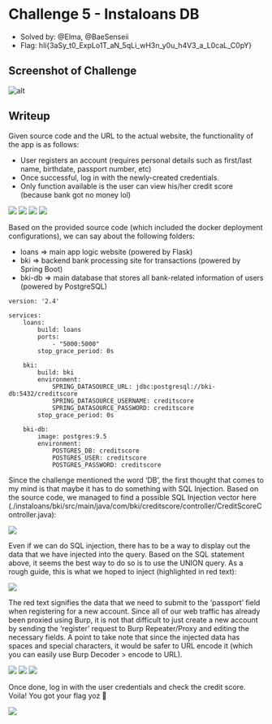 # Challenge 5 - Instaloans DB
- Solved by: @Elma, @BaeSenseii
- Flag: hli{3aSy_t0_ExpLo1T_aN_5qLi_wH3n_y0u_h4V3_a_L0caL_C0pY}

## Screenshot of Challenge
![alt](./images/chall-screenshot.png)

## Writeup
Given source code and the URL to the actual website, the functionality of the app is as follows:
- User registers an account (requires personal details such as first/last name, birthdate, passport number, etc)
- Once successful, log in with the newly-created credentials. 
- Only function available is the user can view his/her credit score (because bank got no money lol)

![](./images/actf2023_c5_1.PNG)
![](./images/actf2023_c5_2.PNG)
![](./images/actf2023_c5_3.PNG)
![](./images/actf2023_c5_4.PNG)

Based on the provided source code (which included the docker deployment configurations), we can say about the following folders:
- loans => main app logic website (powered by Flask)
- bki => backend bank processing site for transactions (powered by Spring Boot)
- bki-db => main database that stores all bank-related information of users (powered by PostgreSQL)

```
version: '2.4'

services:
    loans:
        build: loans
        ports:
            - "5000:5000"
        stop_grace_period: 0s

    bki:
        build: bki
        environment:
            SPRING_DATASOURCE_URL: jdbc:postgresql://bki-db:5432/creditscore
            SPRING_DATASOURCE_USERNAME: creditscore
            SPRING_DATASOURCE_PASSWORD: creditscore
        stop_grace_period: 0s

    bki-db:
        image: postgres:9.5
        environment:
            POSTGRES_DB: creditscore
            POSTGRES_USER: creditscore
            POSTGRES_PASSWORD: creditscore

```
Since the challenge mentioned the word ‘DB’, the first thought that comes to my mind is that maybe it has to do something with SQL Injection. Based on the source code, we managed to find a possible SQL Injection vector here (./instaloans/bki/src/main/java/com/bki/creditscore/controller/CreditScoreController.java):

![](./images/actf2023_c5_5.PNG)

Even if we can do SQL injection, there has to be a way to display out the data that we have injected into the query. Based on the SQL statement above, it seems the best way to do so is to use the UNION query. As a rough guide, this is what we hoped to inject (highlighted in red text):

![](./images/actf2023_c5_5a.PNG)

The red text signifies the data that we need to submit to the ‘passport’ field when registering for a new account. Since all of our web traffic has already been proxied using Burp, it is not that difficult to just create a new account by sending the ‘register’ request to Burp Repeater/Proxy and editing the necessary fields. A point to take note that since the injected data has spaces and special characters, it would be safer to URL encode it (which you can easily use Burp Decoder > encode to URL).

![](./images/actf2023_c5_6.PNG)
![](./images/actf2023_c5_7.PNG)
![](./images/actf2023_c5_8.PNG)

Once done, log in with the user credentials and check the credit score. Voila! You got your flag yoz  🙂

![](./images/actf2023_c5_9.PNG)